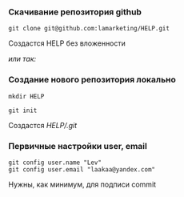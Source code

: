 ### Скачивание репозитория github

`git clone git@github.com:lamarketing/HELP.git`

Создастся HELP без вложенности

_или так:_

### Создание нового репозитория локально

`mkdir HELP`

`git init`

Создастся _HELP/.git_


### Первичные настройки user, email
```
git config user.name "Lev"
git config user.email "laakaa@yandex.com"
```
Нужны, как минимум, для подписи commit